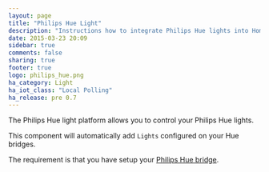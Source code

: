 ```yaml
---
layout: page
title: "Philips Hue Light"
description: "Instructions how to integrate Philips Hue lights into Home Assistant."
date: 2015-03-23 20:09
sidebar: true
comments: false
sharing: true
footer: true
logo: philips_hue.png
ha_category: Light
ha_iot_class: "Local Polling"
ha_release: pre 0.7
---
```


The Philips Hue light platform allows you to control your Philips Hue lights.

This component will automatically add `Lights` configured on your Hue bridges.

The requirement is that you have setup your [Philips Hue bridge](/components/hue/).
